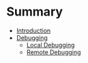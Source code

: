 # Summary

* [Introduction](README.md)
* [Debugging](chapter1.md)
  * [Local Debugging](chapter1/local-debugging.md)
  * [Remote Debugging](chapter1/remote-debugging.md)

